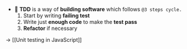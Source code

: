 - 📝 **TDD** is a way of **building software** which follows `@3 steps cycle.`
	1. Start by writing **failing test**
	2. Write just **enough code** to make the **test pass**
	3. **Refactor** if necessary
	
→ [[Unit testing in JavaScript]]
